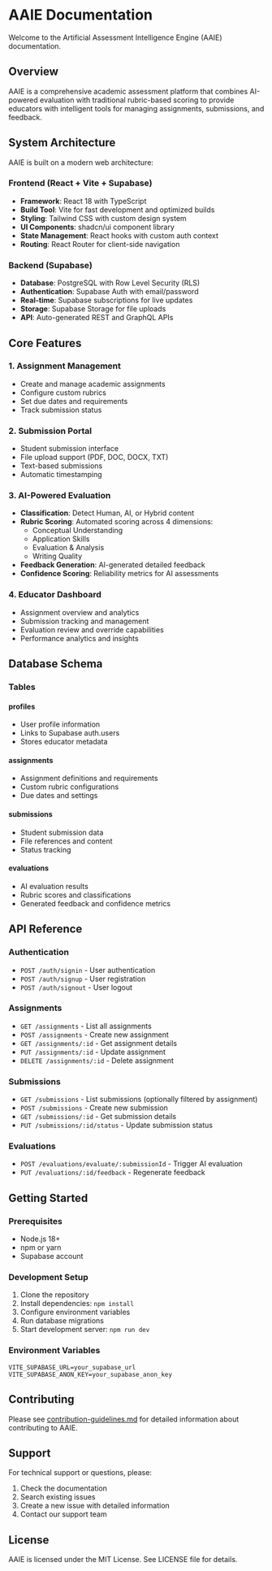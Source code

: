 # AAIE Documentation

Welcome to the Artificial Assessment Intelligence Engine (AAIE) documentation.

## Overview

AAIE is a comprehensive academic assessment platform that combines AI-powered evaluation with traditional rubric-based scoring to provide educators with intelligent tools for managing assignments, submissions, and feedback.

## System Architecture

AAIE is built on a modern web architecture:

### Frontend (React + Vite + Supabase)
- **Framework**: React 18 with TypeScript
- **Build Tool**: Vite for fast development and optimized builds
- **Styling**: Tailwind CSS with custom design system
- **UI Components**: shadcn/ui component library
- **State Management**: React hooks with custom auth context
- **Routing**: React Router for client-side navigation

### Backend (Supabase)
- **Database**: PostgreSQL with Row Level Security (RLS)
- **Authentication**: Supabase Auth with email/password
- **Real-time**: Supabase subscriptions for live updates
- **Storage**: Supabase Storage for file uploads
- **API**: Auto-generated REST and GraphQL APIs

## Core Features

### 1. Assignment Management
- Create and manage academic assignments
- Configure custom rubrics
- Set due dates and requirements
- Track submission status

### 2. Submission Portal
- Student submission interface
- File upload support (PDF, DOC, DOCX, TXT)
- Text-based submissions
- Automatic timestamping

### 3. AI-Powered Evaluation
- **Classification**: Detect Human, AI, or Hybrid content
- **Rubric Scoring**: Automated scoring across 4 dimensions:
  - Conceptual Understanding
  - Application Skills
  - Evaluation & Analysis
  - Writing Quality
- **Feedback Generation**: AI-generated detailed feedback
- **Confidence Scoring**: Reliability metrics for AI assessments

### 4. Educator Dashboard
- Assignment overview and analytics
- Submission tracking and management
- Evaluation review and override capabilities
- Performance analytics and insights

## Database Schema

### Tables

#### profiles
- User profile information
- Links to Supabase auth.users
- Stores educator metadata

#### assignments
- Assignment definitions and requirements
- Custom rubric configurations
- Due dates and settings

#### submissions
- Student submission data
- File references and content
- Status tracking

#### evaluations
- AI evaluation results
- Rubric scores and classifications
- Generated feedback and confidence metrics

## API Reference

### Authentication
- `POST /auth/signin` - User authentication
- `POST /auth/signup` - User registration
- `POST /auth/signout` - User logout

### Assignments
- `GET /assignments` - List all assignments
- `POST /assignments` - Create new assignment
- `GET /assignments/:id` - Get assignment details
- `PUT /assignments/:id` - Update assignment
- `DELETE /assignments/:id` - Delete assignment

### Submissions
- `GET /submissions` - List submissions (optionally filtered by assignment)
- `POST /submissions` - Create new submission
- `GET /submissions/:id` - Get submission details
- `PUT /submissions/:id/status` - Update submission status

### Evaluations
- `POST /evaluations/evaluate/:submissionId` - Trigger AI evaluation
- `PUT /evaluations/:id/feedback` - Regenerate feedback

## Getting Started

### Prerequisites
- Node.js 18+
- npm or yarn
- Supabase account

### Development Setup
1. Clone the repository
2. Install dependencies: `npm install`
3. Configure environment variables
4. Run database migrations
5. Start development server: `npm run dev`

### Environment Variables
```env
VITE_SUPABASE_URL=your_supabase_url
VITE_SUPABASE_ANON_KEY=your_supabase_anon_key
```

## Contributing

Please see [contribution-guidelines.md](./contribution-guidelines.md) for detailed information about contributing to AAIE.

## Support

For technical support or questions, please:
1. Check the documentation
2. Search existing issues
3. Create a new issue with detailed information
4. Contact our support team

## License

AAIE is licensed under the MIT License. See LICENSE file for details.